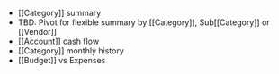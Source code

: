 - [[Category]] summary 
- TBD: Pivot for flexible summary by [[Category]], Sub[[Category]] or [[Vendor]]
- [[Account]] cash flow
- [[Category]] monthly history
- [[Budget]] vs Expenses